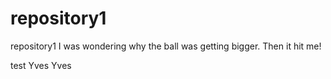 # repository1
repository1
I was wondering why the ball was getting bigger. Then it hit me!


test Yves Yves
